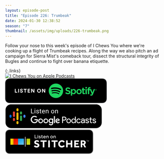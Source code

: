```yaml
---
layout: episode-post
title: "Episode 226: Trumbeak"
date: 2024-01-30 12:38:52
season: "7"
thumbnail: /assets/img/uploads/226-trumbeak.png
---
```

Follow your nose to this week's episode of I Chews You where we're cooking up a flight of Trumbeak recipes. Along the way we also pitch an ad campaign for Sierra Mist's comeback tour, dissect the structural integrity of Bugles and continue to fight over banana etiquette.

{:.links}  
[![I Chews You on Apple Podcasts](https://linkmaker.itunes.apple.com/en-us/badge-lrg.svg?releaseDate=2019-04-16T00:00:00Z&kind=podcast&bubble=podcasts)](https://podcasts.apple.com/us/podcast/226-trumbeak/id1455409177?i=1000643500753)  [![I Chews You on Spotify](/assets/img/uploads/spotify-badge-button.svg)](https://open.spotify.com/episode/6cpyGD9vWwk89rF9LbF8K0?si=m-OiCRxdQmumm47X4F-IOA)  [![I Chews You on Google Podcasts](/assets/img/uploads/google-podcasts-badge-button.svg)](https://podcasts.google.com/feed/aHR0cHM6Ly9mZWVkcy5saWJzeW4uY29tLzE2ODgyMS9yc3Ma)  [![I Chews You on Stitcher](/assets/img/uploads/stitcher-badge-button.svg)](undefined)
